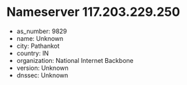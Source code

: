 # Nameserver 117.203.229.250

* as_number: 9829
* name: Unknown
* city: Pathankot
* country: IN
* organization: National Internet Backbone
* version: Unknown
* dnssec: Unknown
